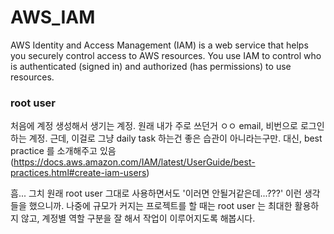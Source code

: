 # AWS_IAM
AWS Identity and Access Management (IAM) is a web service that helps you securely control access to AWS resources. You use IAM to control who is authenticated (signed in) and authorized (has permissions) to use resources.

### root user
처음에 계정 생성해서 생기는 계정. 원래 내가 주로 쓰던거 ㅇㅇ
email, 비번으로 로그인 하는 계정. 근데, 이걸로 그냥 daily task 하는건 좋은 습관이 아니라는구만.
대신, best practice 를 소개해주고 있음(https://docs.aws.amazon.com/IAM/latest/UserGuide/best-practices.html#create-iam-users)

흠... 그치 원래 root user 그대로 사용하면서도 '이러면 안될거같은데...???' 이런 생각들을 했으니까.
나중에 규모가 커지는 프로젝트를 할 때는 root user 는 최대한 활용하지 않고, 계정별 역할 구분을 잘 해서 작업이 이루어지도록 해봅시다.

